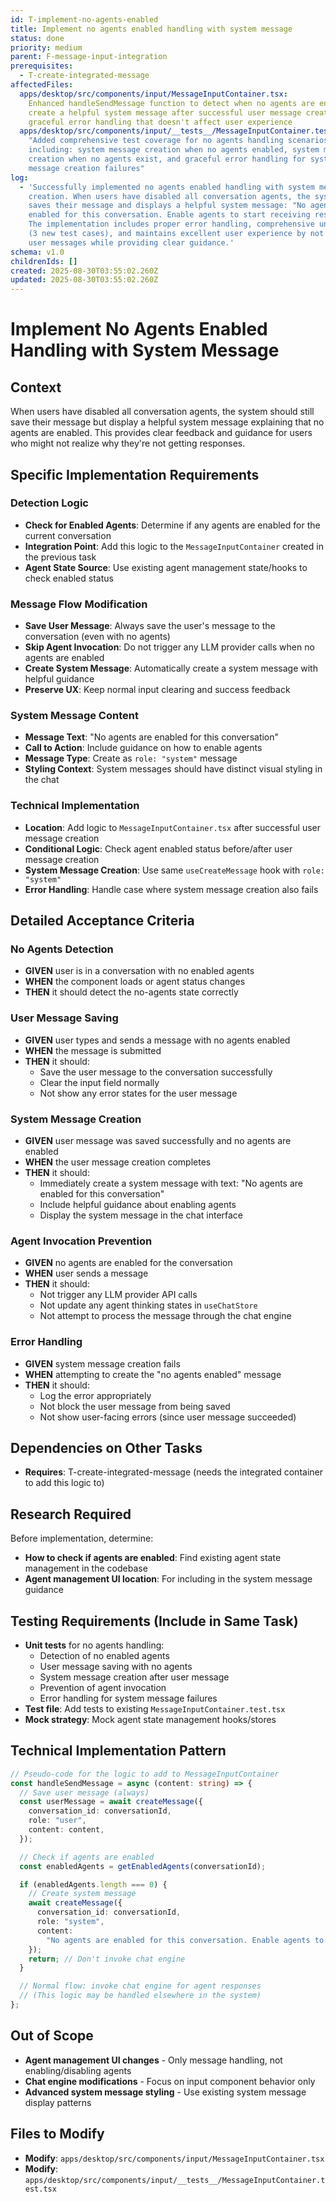 ```yaml
---
id: T-implement-no-agents-enabled
title: Implement no agents enabled handling with system message
status: done
priority: medium
parent: F-message-input-integration
prerequisites:
  - T-create-integrated-message
affectedFiles:
  apps/desktop/src/components/input/MessageInputContainer.tsx:
    Enhanced handleSendMessage function to detect when no agents are enabled and
    create a helpful system message after successful user message creation, with
    graceful error handling that doesn't affect user experience
  apps/desktop/src/components/input/__tests__/MessageInputContainer.test.tsx:
    "Added comprehensive test coverage for no agents handling scenarios
    including: system message creation when no agents enabled, system message
    creation when no agents exist, and graceful error handling for system
    message creation failures"
log:
  - 'Successfully implemented no agents enabled handling with system message
    creation. When users have disabled all conversation agents, the system now
    saves their message and displays a helpful system message: "No agents are
    enabled for this conversation. Enable agents to start receiving responses."
    The implementation includes proper error handling, comprehensive unit tests
    (3 new test cases), and maintains excellent user experience by not blocking
    user messages while providing clear guidance.'
schema: v1.0
childrenIds: []
created: 2025-08-30T03:55:02.260Z
updated: 2025-08-30T03:55:02.260Z
---
```


# Implement No Agents Enabled Handling with System Message

## Context

When users have disabled all conversation agents, the system should still save their message but display a helpful system message explaining that no agents are enabled. This provides clear feedback and guidance for users who might not realize why they're not getting responses.

## Specific Implementation Requirements

### Detection Logic

- **Check for Enabled Agents**: Determine if any agents are enabled for the current conversation
- **Integration Point**: Add this logic to the `MessageInputContainer` created in the previous task
- **Agent State Source**: Use existing agent management state/hooks to check enabled status

### Message Flow Modification

- **Save User Message**: Always save the user's message to the conversation (even with no agents)
- **Skip Agent Invocation**: Do not trigger any LLM provider calls when no agents are enabled
- **Create System Message**: Automatically create a system message with helpful guidance
- **Preserve UX**: Keep normal input clearing and success feedback

### System Message Content

- **Message Text**: "No agents are enabled for this conversation"
- **Call to Action**: Include guidance on how to enable agents
- **Message Type**: Create as `role: "system"` message
- **Styling Context**: System messages should have distinct visual styling in the chat

### Technical Implementation

- **Location**: Add logic to `MessageInputContainer.tsx` after successful user message creation
- **Conditional Logic**: Check agent enabled status before/after user message creation
- **System Message Creation**: Use same `useCreateMessage` hook with `role: "system"`
- **Error Handling**: Handle case where system message creation also fails

## Detailed Acceptance Criteria

### No Agents Detection

- **GIVEN** user is in a conversation with no enabled agents
- **WHEN** the component loads or agent status changes
- **THEN** it should detect the no-agents state correctly

### User Message Saving

- **GIVEN** user types and sends a message with no agents enabled
- **WHEN** the message is submitted
- **THEN** it should:
  - Save the user message to the conversation successfully
  - Clear the input field normally
  - Not show any error states for the user message

### System Message Creation

- **GIVEN** user message was saved successfully and no agents are enabled
- **WHEN** the user message creation completes
- **THEN** it should:
  - Immediately create a system message with text: "No agents are enabled for this conversation"
  - Include helpful guidance about enabling agents
  - Display the system message in the chat interface

### Agent Invocation Prevention

- **GIVEN** no agents are enabled for the conversation
- **WHEN** user sends a message
- **THEN** it should:
  - Not trigger any LLM provider API calls
  - Not update any agent thinking states in `useChatStore`
  - Not attempt to process the message through the chat engine

### Error Handling

- **GIVEN** system message creation fails
- **WHEN** attempting to create the "no agents enabled" message
- **THEN** it should:
  - Log the error appropriately
  - Not block the user message from being saved
  - Not show user-facing errors (since user message succeeded)

## Dependencies on Other Tasks

- **Requires**: T-create-integrated-message (needs the integrated container to add this logic to)

## Research Required

Before implementation, determine:

- **How to check if agents are enabled**: Find existing agent state management in the codebase
- **Agent management UI location**: For including in the system message guidance

## Testing Requirements (Include in Same Task)

- **Unit tests** for no agents handling:
  - Detection of no enabled agents
  - User message saving with no agents
  - System message creation after user message
  - Prevention of agent invocation
  - Error handling for system message failures
- **Test file**: Add tests to existing `MessageInputContainer.test.tsx`
- **Mock strategy**: Mock agent state management hooks/stores

## Technical Implementation Pattern

```typescript
// Pseudo-code for the logic to add to MessageInputContainer
const handleSendMessage = async (content: string) => {
  // Save user message (always)
  const userMessage = await createMessage({
    conversation_id: conversationId,
    role: "user",
    content: content,
  });

  // Check if agents are enabled
  const enabledAgents = getEnabledAgents(conversationId);

  if (enabledAgents.length === 0) {
    // Create system message
    await createMessage({
      conversation_id: conversationId,
      role: "system",
      content:
        "No agents are enabled for this conversation. Enable agents to start receiving responses.",
    });
    return; // Don't invoke chat engine
  }

  // Normal flow: invoke chat engine for agent responses
  // (This logic may be handled elsewhere in the system)
};
```

## Out of Scope

- **Agent management UI changes** - Only message handling, not enabling/disabling agents
- **Chat engine modifications** - Focus on input component behavior only
- **Advanced system message styling** - Use existing system message display patterns

## Files to Modify

- **Modify**: `apps/desktop/src/components/input/MessageInputContainer.tsx`
- **Modify**: `apps/desktop/src/components/input/__tests__/MessageInputContainer.test.tsx`
